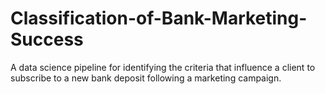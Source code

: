 # Classification-of-Bank-Marketing-Success
A data science pipeline for identifying the criteria that influence a client to subscribe to a new bank deposit following a marketing campaign.

